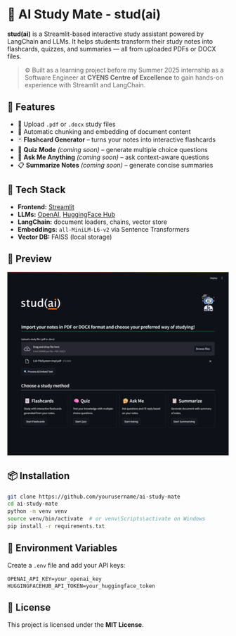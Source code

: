 # 🧠 AI Study Mate - stud(ai)
**stud(ai)** is a Streamlit-based interactive study assistant powered by LangChain and LLMs. It helps students transform their study notes into flashcards, quizzes, and summaries — all from uploaded PDFs or DOCX files.

> ⚙️ Built as a learning project before my Summer 2025 internship as a Software Engineer at **CYENS Centre of Excellence** to gain hands-on experience with Streamlit and LangChain.


## 🚀 Features

- 📄 Upload `.pdf` or `.docx` study files
- 🧩 Automatic chunking and embedding of document content
- 🃏 **Flashcard Generator** – turns your notes into interactive flashcards
- 🧠 **Quiz Mode** *(coming soon)* – generate multiple choice questions
- 🤔 **Ask Me Anything** *(coming soon)* – ask context-aware questions
- 📋 **Summarize Notes** *(coming soon)* – generate concise summaries


## 🔧 Tech Stack

- **Frontend:** [Streamlit](https://streamlit.io/)
- **LLMs:** [OpenAI](https://openai.com/), [HuggingFace Hub](https://huggingface.co/)
- **LangChain:** document loaders, chains, vector store
- **Embeddings:** `all-MiniLM-L6-v2` via Sentence Transformers
- **Vector DB:** FAISS (local storage)


## 📸 Preview

![App Preview](assets/v1_screenshot.png)


## 📦 Installation

```bash
git clone https://github.com/yourusername/ai-study-mate
cd ai-study-mate
python -m venv venv
source venv/bin/activate  # or venv\Scripts\activate on Windows
pip install -r requirements.txt
````


## 🔐 Environment Variables

Create a `.env` file and add your API keys:

```env
OPENAI_API_KEY=your_openai_key
HUGGINGFACEHUB_API_TOKEN=your_huggingface_token
```


## 📜 License

This project is licensed under the **MIT License**.